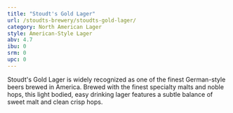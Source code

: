 ```yaml
---
title: "Stoudt's Gold Lager"
url: /stoudts-brewery/stoudts-gold-lager/
category: North American Lager
style: American-Style Lager
abv: 4.7
ibu: 0
srm: 0
upc: 0
---
```

Stoudt's Gold Lager is widely recognized as one of the finest German-style beers brewed in America.  Brewed with the finest specialty malts and noble hops, this light bodied, easy drinking lager features a subtle balance of sweet malt and clean crisp hops.
